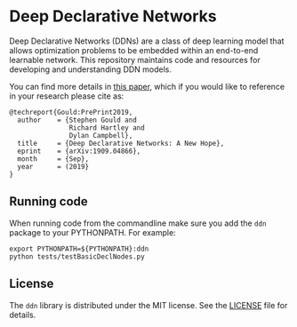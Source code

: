 # Deep Declarative Networks

Deep Declarative Networks (DDNs) are a class of deep learning model that allows optimization problems
to be embedded within an end-to-end learnable network. This repository maintains code and resources for
developing and understanding DDN models.

You can find more details in [this paper](https://arxiv.org/abs/1909.04866), which if you would like to
reference in your research please cite as:
```
@techreport{Gould:PrePrint2019,
  author    = {Stephen Gould and
               Richard Hartley and
               Dylan Campbell},
  title     = {Deep Declarative Networks: A New Hope},
  eprint    = {arXiv:1909.04866},
  month     = {Sep},
  year      = (2019}
}
```

## Running code

When running code from the commandline make sure you add the `ddn` package to your PYTHONPATH. For example:

```
export PYTHONPATH=${PYTHONPATH}:ddn
python tests/testBasicDeclNodes.py
```

## License

The `ddn` library is distributed under the MIT license. See the [LICENSE](LICENSE) file for details.
